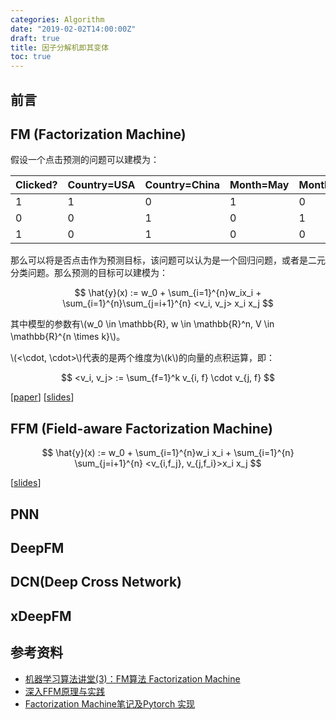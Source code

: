 ```yaml
---
categories: Algorithm
date: "2019-02-02T14:00:00Z"
draft: true
title: 因子分解机即其变体
toc: true
---
```


## 前言

## FM (Factorization Machine)


假设一个点击预测的问题可以建模为：

| Clicked? | Country=USA | Country=China | Month=May | Month=June | Month=July | Type=Movie | Type=Game |
|----------|-------------|---------------|-----------|------------|------------|------------|-----------|
| 1        | 1           | 0             | 1         | 0          | 0          | 1          | 0         |
| 0        | 0           | 1             | 0         | 1          | 0          | 0          | 1         |
| 1        | 0           | 1             | 0         | 0          | 1          | 0          | 1         |

那么可以将是否点击作为预测目标，该问题可以认为是一个回归问题，或者是二元分类问题。那么预测的目标可以建模为：

$$
\hat{y}(x) := w_0 + \sum_{i=1}^{n}w_ix_i + \sum_{i=1}^{n}\sum_{j=i+1}^{n} <v_i, v_j> x_i x_j
$$

其中模型的参数有\\(w_0 \in \mathbb{R}, w \in \mathbb{R}^n, V \in \mathbb{R}^{n \times k}\\)。

\\(<\cdot, \cdot>\\)代表的是两个维度为\\(k\\)的向量的点积运算，即：

$$
<v_i, v_j> := \sum_{f=1}^k v_{i, f} \cdot v_{j, f}
$$


[[paper](https://www.csie.ntu.edu.tw/~b97053/paper/Rendle2010FM.pdf)] [[slides](http://www.cs.cmu.edu/~wcohen/10-605/2015-guest-lecture/FM.pdf)]

## FFM (Field-aware Factorization Machine)

$$
\hat{y}(x) := w_0 + \sum_{i=1}^{n}w_i x_i + \sum_{i=1}^{n} \sum_{j=i+1}^{n} <v_{i,f_j}, v_{j,f_i}>x_i x_j
$$

[[slides](https://www.csie.ntu.edu.tw/~r01922136/slides/ffm.pdf)]

## PNN

## DeepFM


## DCN(Deep Cross Network)

## xDeepFM

## 参考资料

* [机器学习算法讲堂(3)：FM算法 Factorization Machine](https://www.bilibili.com/video/av31750829/)
* [深入FFM原理与实践](https://tech.meituan.com/2016/03/03/deep-understanding-of-ffm-principles-and-practices.html)
* [Factorization Machine笔记及Pytorch 实现](http://shomy.top/2018/12/31/factorization-machine/)
